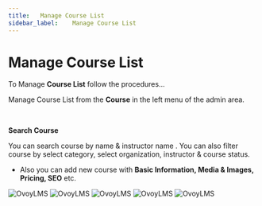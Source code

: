 ```yaml
---
title:   Manage Course List
sidebar_label:    Manage Course List
---
```


# Manage Course List
To Manage **Course List** follow the procedures…

Manage Course List from the **Course** in the left menu of the admin area.

&nbsp;

**Search Course**

You can search course by name & instructor name . You can also filter course by select category, select organization, instructor & course status.


- Also you can add new course with **Basic Information, Media & Images, Pricing, SEO** etc.

![OvoyLMS](/assets/ovoy/course_list.png)
![OvoyLMS](/assets/ovoy/add_course_basic_info.png)
![OvoyLMS](/assets/ovoy/add_course_media_images.png)
![OvoyLMS](/assets/ovoy/add_course_pricing.png)
![OvoyLMS](/assets/ovoy/course_seo.png)


